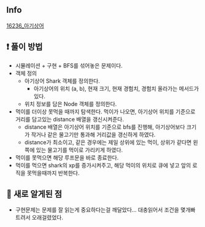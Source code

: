 ## Info
<a href="https://www.acmicpc.net/problem/16236" rel="nofollow">16236_아기상어</a>

## ❗ 풀이 방법
- 시뮬레이션 + 구현 + BFS를 섞어놓은 문제이다.
- 객체 정의
    - 아기상어 Shark 객체를 정의한다.
        - 아기상어의 위치 (a, b), 현재 크기, 현재 경험치, 경험치 올라가는 메서드가 있다.
    - 위치 정보를 담은 Node 객체를 정의한다.
- 먹이를 더이상 못먹을 때까지 탐색한다. 먹이가 나오면, 아기상어 위치를 기준으로 거리를 담고있는 distance 배열을 갱신시켜준다.
    - distance 배열은 아기상어 위치를 기준으로 bfs를 진행해, 아기상어보다 크기가 작거나 같은 물고기만 통과해 거리값을 갱신하게 하였다.
    - distance가 최소이고, 같은 경우에는 제일 상위에 있는 먹이, 상위가 같다면 왼쪽에 있는 물고기를 먹이로 가리키게 하였다.
- 먹이를 못먹으면 해당 루프문을 바로 종료한다.
- 먹이를 먹으면 shark의 xp를 증가시켜주고, 해당 먹이의 위치로 큐에 넣고 앞의 로직을 못먹을때까지 반복한다.

## 🙂 새로 알게된 점
* 구현문제는 문제를 잘 읽는게 중요하다는걸 깨달았다… 대충읽어서 조건을 몇개빠트려서 오래걸렸었다.

